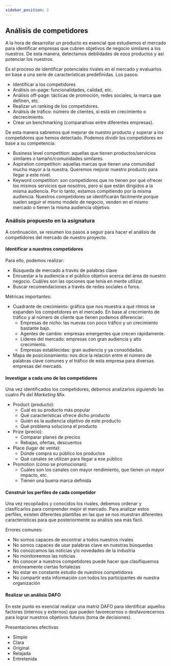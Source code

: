```yaml
---
sidebar_position: 2
---
```


## Análisis de competidores

A la hora de desarrollar un producto es esencial que estudiemos el mercado para identificar empresas que cubren objetivos de negocio similares a los nuestros. De esta manera, detectamos debilidades de esos productos y así potenciar los nuestros.

Es el proceso de identificar potenciales rivales en el mercado y evaluarlos en base a una serie de características predefinidas. Los pasos:

- Identificar a los competidores
- Análisis on-page: funcionalidades, calidad, etc.
- Análisis off-page: tácticas de promoción, redes sociales, la marca que definen, etc.
- Realizar un ranking de los competidores.
- Análisis de tráfico: número de clientes, si está en crecimiento o decrecimiento.
- Crear un benchmarking (comparativas entre diferentes empresas).

De esta manera sabremos qué mejorar de nuestro producto y superar a los competidores que hemos detectado. Podemos dividir los competidores en base a su competencia:

- Business level competition: aquellas que tienen productos/servicios similares o tamaño/comunidades similares.
- Aspiration competition: aquellas marcas que tienen una comunidad mucho mayor a la nuestra. Queremos mejorar nuestro producto para llegar a este nivel.
- Keyword competition: son competidores que no tienen por qué ofrecer los mismos servicios que nosotros, pero sí que están dirigidos a la misma audiencia. Por lo tanto, estamos compitiendo por la misma audiencia.
  Nuestros competidores se identificarán fácilmente porque suelen seguir el mismo modelo de negocio, venden en el mismo mercado o tienen la misma audiencia objetivo.

### Análisis propuesto en la asignatura

A continuación, se resumen los pasos a seguir para hacer el análisis de competidores del mercado de nuestro proyecto.

#### Identificar a nuestros competidores

Para ello, podemos realizar:

- Búsqueda de mercado a través de palabras clave
- Encuestar a la audiencia o el público objetivo acerca del área de nuestro negocio. Cuál/es son las opciones que tenía en mente utilizar.
- Buscar recomendaciones a través de redes sociales o foros.

Métricas importantes:

- Cuadrante de crecimiento: gráfica que nos muestra a qué ritmos se expanden los competidores en el mercado. En base al crecimiento de tráfico y al número de cliente que tienen podemos diferenciar:
  - Empresas de nicho: las nuevas con poco tráfico y un crecimiento bastante bajo.
  - Agentes de cambio: empresas emergentes que crecen rápidamente.
  - Líderes del mercado: empresas con gran audiencia y alto crecimiento.
  - Empresas establecidas: gran audiencia y ya consolidadas.
- Mapa de posicionamiento: nos dice la relación entre el número de palabras clave comunes y el tráfico de esta empresa para diversas empresas del mercado.

#### Investigar a cada uno de los competidores

Una vez identificados los competidores, debemos analizarlos siguiendo las cuatro _Ps del Marketing Mix_.

- Product (producto):
  - Cuál es su producto más popular
  - Qué características ofrece dicho producto
  - Quién es la audiencia objetivo de este producto
  - Qué problema soluciona el producto
- Prize (precio):
  - Comparar planes de precios
  - Rebajas, ofertas, descuentos
- Place (lugar de venta):
  - Dónde compra su público los productos
  - Qué canales se utilizan para llegar a ese público
- Promotion (cómo se promocionan):
  - Cuáles son los canales con mayor rendimiento, que tienen un mayor impacto, etc.
  - Tienen una buena marca definida

#### Construir los perfiles de cada competidor

Una vez recopilados y conocidos los rivales, debemos ordenar y clasificarlos para comprender mejor el mercado. Para analizar estos perfiles, existen diferentes plantillas en las que se nos muestran diferentes características para que posteriormente su análisis sea más fácil.

Errores comunes:

- No somos capaces de encontrar a todos nuestros rivales
- No somos capaces de usar palabras clave en nuestras búsquedas
- No conozcamos las noticias y/o novedades de la industria
- No monitoreemos las noticias
- No conocer a nuestros competidores puede hacer que clasifiquemos erróneamente ciertas fortalezas
- No estar en constante estudio de nuestros competidores
- No compartir esta información con todos los participantes de nuestra organización

#### Realizar un análisis DAFO

En este punto es esencial realizar una matriz DAFO para identificar aquellos factores (internos y externos) que pueden favorecernos o desfavorecernos para lograr nuestros objetivos futuros (toma de decisiones).

Presentaciones efectivas

- Simple
- Clara
- Original
- Relajada
- Entretenida
